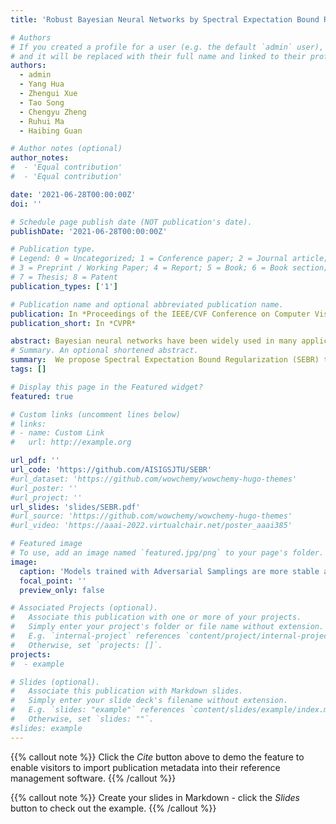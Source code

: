 ```yaml
---
title: 'Robust Bayesian Neural Networks by Spectral Expectation Bound Regularization'

# Authors
# If you created a profile for a user (e.g. the default `admin` user), write the username (folder name) here
# and it will be replaced with their full name and linked to their profile.
authors:
  - admin
  - Yang Hua
  - Zhengui Xue
  - Tao Song
  - Chengyu Zheng
  - Ruhui Ma
  - Haibing Guan

# Author notes (optional)
author_notes:
#  - 'Equal contribution'
#  - 'Equal contribution'

date: '2021-06-28T00:00:00Z'
doi: ''

# Schedule page publish date (NOT publication's date).
publishDate: '2021-06-28T00:00:00Z'

# Publication type.
# Legend: 0 = Uncategorized; 1 = Conference paper; 2 = Journal article;
# 3 = Preprint / Working Paper; 4 = Report; 5 = Book; 6 = Book section;
# 7 = Thesis; 8 = Patent
publication_types: ['1']

# Publication name and optional abbreviated publication name.
publication: In *Proceedings of the IEEE/CVF Conference on Computer Vision and Pattern Recognition*
publication_short: In *CVPR*

abstract: Bayesian neural networks have been widely used in many applications because of the distinctive probabilistic representation framework. Even though Bayesian neural networks have been found more robust to adversarial attacks compared with vanilla neural networks, their ability to deal with adversarial noises in practice is still limited. In this paper, we propose Spectral Expectation Bound Regularization (SEBR) to enhance the robustness of Bayesian neural networks. Our theoretical analysis reveals that training with SEBR improves the robustness to adversarial noises. We also prove that training with SEBR can reduce the epistemic uncertainty of the model and hence it can make the model more confident with the predictions, which verifies the robustness of the model from another point of view. Experiments on multiple Bayesian neural network structures and different adversarial attacks validate the correctness of the theoretical findings and the effectiveness of the proposed approach.
# Summary. An optional shortened abstract.
summary:  We propose Spectral Expectation Bound Regularization (SEBR) to enhance the robustness of Bayesian neural networks. Our theoretical analysis reveals that training with SEBR improves the robustness to adversarial noises. We also prove that training with SEBR can reduce the epistemic uncertainty of the model.
tags: []

# Display this page in the Featured widget?
featured: true

# Custom links (uncomment lines below)
# links:
# - name: Custom Link
#   url: http://example.org

url_pdf: ''
url_code: 'https://github.com/AISIGSJTU/SEBR'
#url_dataset: 'https://github.com/wowchemy/wowchemy-hugo-themes'
#url_poster: ''
#url_project: ''
url_slides: 'slides/SEBR.pdf'
#url_source: 'https://github.com/wowchemy/wowchemy-hugo-themes'
#url_video: 'https://aaai-2022.virtualchair.net/poster_aaai385'

# Featured image
# To use, add an image named `featured.jpg/png` to your page's folder.
image:
  caption: 'Models trained with Adversarial Samplings are more stable and perform better'
  focal_point: ''
  preview_only: false

# Associated Projects (optional).
#   Associate this publication with one or more of your projects.
#   Simply enter your project's folder or file name without extension.
#   E.g. `internal-project` references `content/project/internal-project/index.md`.
#   Otherwise, set `projects: []`.
projects:
#  - example

# Slides (optional).
#   Associate this publication with Markdown slides.
#   Simply enter your slide deck's filename without extension.
#   E.g. `slides: "example"` references `content/slides/example/index.md`.
#   Otherwise, set `slides: ""`.
#slides: example
---
```


{{% callout note %}}
Click the _Cite_ button above to demo the feature to enable visitors to import publication metadata into their reference management software.
{{% /callout %}}

{{% callout note %}}
Create your slides in Markdown - click the _Slides_ button to check out the example.
{{% /callout %}}

[//]: # (Supplementary notes can be added here, including [code, math, and images]&#40;https://wowchemy.com/docs/writing-markdown-latex/&#41;.)
